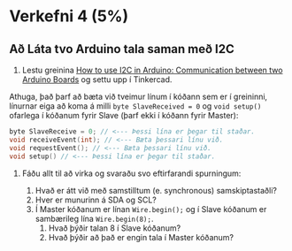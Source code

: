 # Verkefni 4 (5%)

## Að Láta tvo Arduino tala saman með I2C
 
1. Lestu greinina [How to use I2C in Arduino: Communication between two Arduino Boards](https://circuitdigest.com/microcontroller-projects/arduino-i2c-tutorial-communication-between-two-arduino) og settu upp í Tinkercad.

Athuga, það þarf að bæta við tveimur línum í kóðann sem er í greininni, línurnar eiga að koma á milli `byte SlaveReceived = 0` og `void setup()` ofarlega í kóðanum fyrir Slave (þarf ekki í kóðann fyrir Master):

  ```c
  byte SlaveReceive = 0; // <--- Þessi lína er þegar til staðar.
  void receiveEvent(int); // <--- Bæta þessari línu við.
  void requestEvent(); // <--- Bæta þessari línu við.
  void setup() // <--- Þessi lína er þegar til staðar.
  ```

1. Fáðu allt til að virka og svaraðu svo eftirfarandi spurningum:
 
   1. Hvað er átt við með samstilltum (e. synchronous) samskiptastaðli?
   2. Hver er munurinn á SDA og SCL?
   3. Í Master kóðanum er línan `Wire.begin();` og í Slave kóðanum er sambærileg lína `Wire.begin(8);`.
      1. Hvað þýðir talan 8 í Slave kóðanum?
      2. Hvað þýðir að það er engin tala í Master kóðanum?
